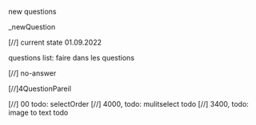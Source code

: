 new questions

_newQuestion 

[//] current state 01.09.2022

questions list: 
faire dans les questions

[//] no-answer

[//]4QuestionPareil

[//] 00 todo: selectOrder
[//] 4000,  todo: mulitselect todo
[//] 3400,  todo: image to text  todo